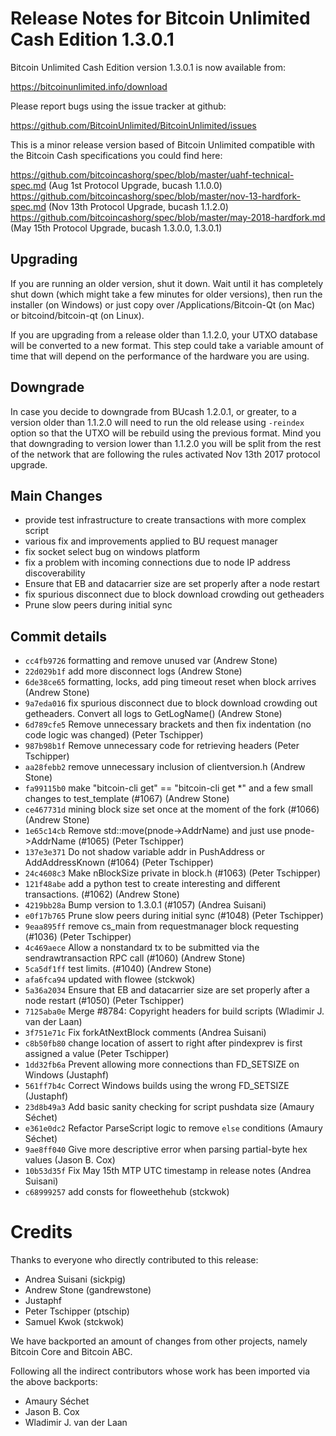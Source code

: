 Release Notes for Bitcoin Unlimited Cash Edition 1.3.0.1
=========================================================

Bitcoin Unlimited Cash Edition version 1.3.0.1 is now available from:

  <https://bitcoinunlimited.info/download>

Please report bugs using the issue tracker at github:

  <https://github.com/BitcoinUnlimited/BitcoinUnlimited/issues>

This is a minor release version based of Bitcoin Unlimited compatible
with the Bitcoin Cash specifications you could find here:

https://github.com/bitcoincashorg/spec/blob/master/uahf-technical-spec.md (Aug 1st Protocol Upgrade, bucash 1.1.0.0)
https://github.com/bitcoincashorg/spec/blob/master/nov-13-hardfork-spec.md (Nov 13th Protocol Upgrade, bucash 1.1.2.0)
https://github.com/bitcoincashorg/spec/blob/master/may-2018-hardfork.md (May 15th Protocol Upgrade, bucash 1.3.0.0, 1.3.0.1)


Upgrading
---------

If you are running an older version, shut it down. Wait until it has completely
shut down (which might take a few minutes for older versions), then run the
installer (on Windows) or just copy over /Applications/Bitcoin-Qt (on Mac) or
bitcoind/bitcoin-qt (on Linux).

If you are upgrading from a release older than 1.1.2.0, your UTXO database will be converted
to a new format. This step could take a variable amount of time that will depend
on the performance of the hardware you are using.

Downgrade
---------

In case you decide to downgrade from BUcash 1.2.0.1, or greater, to a version older than 1.1.2.0
will need to run the old release using `-reindex` option so that the
UTXO will be rebuild using the previous format. Mind you that downgrading to version
lower than 1.1.2.0 you will be split from the rest of the network that are following
the rules activated Nov 13th 2017 protocol upgrade.

Main Changes
------------

- provide test infrastructure to create transactions with more complex script
- various fix and improvements applied to BU request manager
- fix socket select bug on windows platform
- fix a problem with incoming connections due to node IP address discoverability
- Ensure that EB and datacarrier size are set properly after a node restart
- fix spurious disconnect due to block download crowding out getheaders
- Prune slow peers during initial sync

Commit details
--------------

- `cc4fb9726` formatting and remove unused var (Andrew Stone)
- `22d029b1f` add more disconnect logs (Andrew Stone)
- `6de38ce65` formatting, locks, add ping timeout reset when block arrives (Andrew Stone)
- `9a7eda016` fix spurious disconnect due to block download crowding out getheaders.  Convert all logs to GetLogName() (Andrew Stone)
- `6d789cfe5` Remove unnecessary brackets and then fix indentation (no code logic was changed) (Peter Tschipper)
- `987b98b1f` Remove unnecessary code for retrieving headers (Peter Tschipper)
- `aa28febb2` remove unnecessary inclusion of clientversion.h (Andrew Stone)
- `fa99115b0` make "bitcoin-cli get" == "bitcoin-cli get *" and a few small changes to test_template (#1067) (Andrew Stone)
- `ce467731d` mining block size set once at the moment of the fork (#1066) (Andrew Stone)
- `1e65c14cb` Remove std::move(pnode->AddrName) and just use pnode->AddrName (#1065) (Peter Tschipper)
- `137e3e371` Do not shadow variable addr in PushAddress or AddAddressKnown (#1064) (Peter Tschipper)
- `24c4608c3` Make nBlockSize private in block.h (#1063) (Peter Tschipper)
- `121f48abe` add a python test to create interesting and different transactions. (#1062) (Andrew Stone)
- `4219bb28a` Bump version to 1.3.0.1 (#1057) (Andrea Suisani)
- `e0f17b765` Prune slow peers during initial sync (#1048) (Peter Tschipper)
- `9eaa895ff` remove cs_main from requestmanager block requesting (#1036) (Peter Tschipper)
- `4c469aece` Allow a nonstandard tx to be submitted via the sendrawtransaction RPC call (#1060) (Andrew Stone)
- `5ca5df1ff` test limits. (#1040) (Andrew Stone)
- `afa6fca94` updated with flowee (stckwok)
- `5a36a2034` Ensure that EB and datacarrier size are set properly after a node restart (#1050) (Peter Tschipper)
- `7125aba0e` Merge #8784: Copyright headers for build scripts (Wladimir J. van der Laan)
- `3f751e71c` Fix forkAtNextBlock comments (Andrea Suisani)
- `c8b50fb80` change location of assert to right after pindexprev is first assigned a value (Peter Tschipper)
- `1dd32fb6a` Prevent allowing more connections than FD_SETSIZE on Windows (Justaphf)
- `561ff7b4c` Correct Windows builds using the wrong FD_SETSIZE (Justaphf)
- `23d8b49a3` Add basic sanity checking for script pushdata size (Amaury Séchet)
- `e361e0dc2` Refactor ParseScript logic to remove `else` conditions (Amaury Séchet)
- `9ae8ff040` Give more descriptive error when parsing partial-byte hex values (Jason B. Cox)
- `10b53d35f` Fix May 15th MTP UTC timestamp in release notes (Andrea Suisani)
- `c68999257` add consts for floweethehub (stckwok)

Credits
=======

Thanks to everyone who directly contributed to this release:

- Andrea Suisani (sickpig)
- Andrew Stone (gandrewstone)
- Justaphf
- Peter Tschipper (ptschip)
- Samuel Kwok (stckwok)

We have backported an amount of changes from other projects, namely Bitcoin Core and  Bitcoin ABC.

Following all the indirect contributors whose work has been imported via the above backports:

- Amaury Séchet
- Jason B. Cox
- Wladimir J. van der Laan
